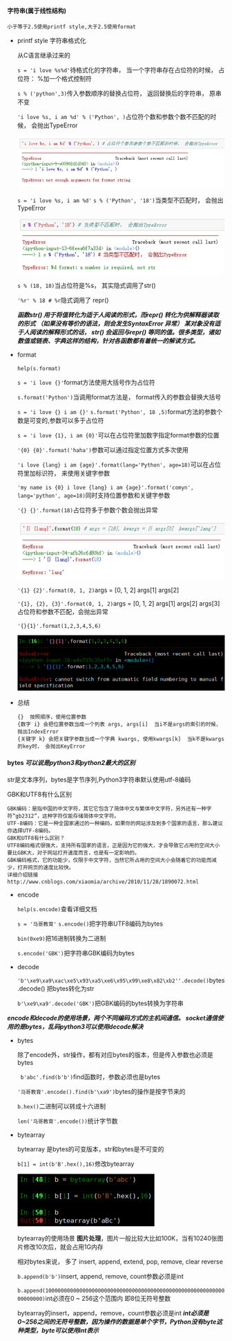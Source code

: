#### 字符串(属于线性结构)

    小于等于2.5使用printf style,大于2.5使用format

* printf style 字符串格式化

  从C语言继承过来的

  `s = 'i love %s%d'`待格式化的字符串， 当一个字符串存在占位符的时候， 占位符： %加一个格式控制符

  `s % ('python',3)`传入参数顺序的替换占位符， 返回替换后的字符串， 原串不变

  `'i love %s, i am %d' % ('Python', )`占位符个数和参数个数不匹配的时候， 会抛出TypeError

  ![](images/printf1.png)

  `s = 'i love %s, i am %d'` `s % ('Python', '18')`当类型不匹配时， 会抛出TypeError

  ![](images/printf2.png)

  `s % (18, 18)`当占位符是%s， 其实隐式调用了str()

  `'%r' % 18 # %r`隐式调用了 repr()

  ***函数str() 用于将值转化为适于人阅读的形式，而repr() 转化为供解释器读取的形式
（如果没有等价的语法，则会发生SyntaxError 异常） 某对象没有适于人阅读的解释形式的话， str() 会返回与repr()
   等同的值。很多类型，诸如数值或链表、字典这样的结构，针对各函数都有着统一的解读方式。***

* format

  `help(s.format)`

  `s = 'i love {}'`format方法使用大括号作为占位符

  `s.format('Python')`当调用format方法是， format传入的参数会替换大括号

  `s = 'i love {} i am {}'` `s.format('Python', 18 ,5)`format方法的参数个数是可变的,参数可以多于占位符

  `s = 'i love {1}, i am {0}'`可以在占位符里加数字指定format参数的位置

  `'{0} {0}'.format('haha')`参数可以通过指定位置方式多次使用

  `'i love {lang} i am {age}'.format(lang='Python', age=18)`可以在占位符里加标识符， 来使用关键字参数

  `'my name is {0} i love {lang} i am {age}'.format('comyn', lang='python', age=18)`同时支持位置参数和关键字参数

  `'{} {}'.format(18)`占位符多于参数个数会抛出异常

  ![](images/format3.png)

  `'{1} {2}'.format(0, 1, 2)`args = [0, 1, 2] args[1] args[2]

  `'{1}, {2}, {3}'.format(0, 1, 2)`args = [0, 1, 2]  args[1]  args[2] args[3]占位符和参数不匹配，会抛出异常

  `'{}{1}'.format(1,2,3,4,5,6)`

  ![](images/format4.png)

* 总结
  ```
  {}  按照顺序，使用位置参数
  {数字 i} 会把位置参数当成一个列表 args, args[i]  当i不是args的索引的时候， 抛出IndexError
  {关键字 k} 会把关键字参数当成一个字典 kwargs, 使用kwargs[k]  当k不是kwargs的key时， 会抛出KeyError
  ```

#### bytes ***可以说是python3和python2最大的区别***

  str是文本序列，bytes是字节序列,Python3字符串默认使用utf-8编码

  GBK和UTF8有什么区别
  ```
  GBK编码：是指中国的中文字符，其它它包含了简体中文与繁体中文字符，另外还有一种字符“gb2312”，这种字符仅能存储简体中文字符。
  UTF-8编码：它是一种全国家通过的一种编码，如果你的网站涉及到多个国家的语言，那么建议你选择UTF-8编码。
  GBK和UTF8有什么区别？
  UTF8编码格式很强大，支持所有国家的语言，正是因为它的强大，才会导致它占用的空间大小要比GBK大，对于网站打开速度而言，也是有一定影响的。
  GBK编码格式，它的功能少，仅限于中文字符，当然它所占用的空间大小会随着它的功能而减少，打开网页的速度比较快。
  详细介绍链接http://www.cnblogs.com/xiaomia/archive/2010/11/28/1890072.html
  ```

* encode

  `help(s.encode)`查看详细文档

  `s = '马哥教育'` `s.encode()`把字符串UTF8编码为bytes

  `bin(0xe9)`把16进制转换为二进制

  `s.encode('GBK')`把字符串GBK编码为bytes

* decode

  `'b'\xe9\xa9\xac\xe5\x93\xa5\xe6\x95\x99\xe8\x82\xb2''.decode()`bytes.decode() 把bytes转化为str

  `b'\xe9\xa9'.decode('GBK')`把GBK编码的bytes转换为字符串

***encode和decode的使用场景，两个不同编码方式的主机间通信。
  socket通信使用的是bytes，乱码python3可以使用decode解决***

* bytes

  除了encode外，str操作，都有对应bytes的版本，但是传入参数也必须是bytes

  ` b'abc'.find(b'b')`find函数时，参数必须也是bytes

  `'马哥教育'.encode().find(b'\xa9')`bytes的操作是按字节来的

  `b.hex()`二进制可以转成十六进制

  `len('马哥教育'.encode())`统计字节数

* bytearray

  bytearray 是bytes的可变版本，str和bytes是不可变的

  `b[1] = int(b'B'.hex(),16)`修改bytearray

  ![](images/bytearray1.png)

  bytearray的使用场景 **图片处理**，图片一般比较大比如100K，当有10240张图片修改10次后，就会占用1G内存

  相对bytes来说， 多了 insert, append, extend, pop, remove, clear reverse

  `b.append(b'b')`insert, append, remove, count参数必须是int

  `b.append(100000000000000000000000000000000000000000000000000000000000000000)`int必须在0 ~ 256这个范围内 即8位无符号整数

  bytearray的insert，append，remove，count参数必须是int ***int必须是0~256之间的无符号整数，因为操作的数据是单个字节，Python没有byte这种类型，byte可以使用int表示***   
